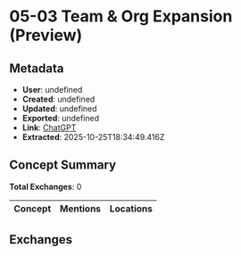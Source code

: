 # **05-03 Team & Org Expansion (Preview)**

## Metadata

- **User**: undefined
- **Created**: undefined
- **Updated**: undefined
- **Exported**: undefined
- **Link**: [ChatGPT](undefined)
- **Extracted**: 2025-10-25T18:34:49.416Z

## Concept Summary

**Total Exchanges**: 0

| Concept | Mentions | Locations |
|---------|----------|----------|

## Exchanges

